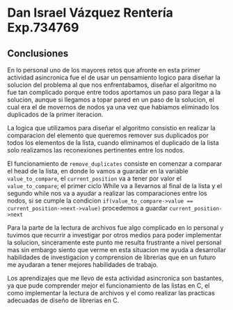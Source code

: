 # Dan Israel Vázquez Rentería Exp.734769

## Conclusiones

En lo personal uno de los mayores retos que afronte en esta primer actividad asincronica fue el de usar un pensamiento logico
para diseñar la solucion del problema al que nos enfrentabamos, diseñar el algoritmo no fue tan complicado porque 
entre todos aportamos un paso para llegar a la solucion, aunque si llegamos a topar pared en un paso de la solucion, el 
cual era el de movernos de nodos ya una vez que habiamos eliminado los duplicados de la primer iteracion.

La logica que utilizamos para diseñar el algoritmo consistio en realizar la comparacion del elemento que queremos remover sus duplicados
por todos los elementos de la lista, cuando eliminamos el duplicado de la lista solo realizamos las reconexiones pertinentes entre los nodos. 

El funcionamiento de `remove_duplicates` consiste en comenzar a comparar el head de la lista, en donde lo vamos a guaradar en la variable `value_to_compare`, el 
`current_position` va a tener por valor el `value_to_compare`; el primer ciclo While va a llevarnos al final de la lista y el segundo while nos va a ayudar a realizar las comparaciones entre los nodos, si se cumple la condicion `if(value_to_compare->value == current_position->next->value)` procedemos a guardar         `current_position->next` 

Para la parte de la lectura de archivos fue algo complicado en lo personal y tuvimos que recurrir a investigar
por otros medios para poder implementar la solucion, sinceramente este punto me resulta frustrante a nivel personal mas sin embargo siento 
que verme en esta situacion me ayuda a desarrollar habilidades de investigacion y comprension de librerias que en un futuro me ayudaran a 
tener mejores habilidades de trabajo.

Los aprendizajes que me llevo de esta actividad asincronica son bastantes, ya que pude comprender mejor el funcionamiento
de las listas en C, el como implementar la lectura de archivos y el como realizar las practicas adecuadas de
diseño de librerias en C.
